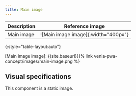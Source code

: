```yaml
---
title: Main image
---
```


| Description | Reference image                     |
| ----------- | :---------------------------------: |
| Main image  | ![Main image image]{:width="400px"} |
{:style="table-layout:auto"}

[Main image image]: {{site.baseurl}}{% link venia-pwa-concept/images/main-image.png %}

## Visual specifications

This component is a static image.

